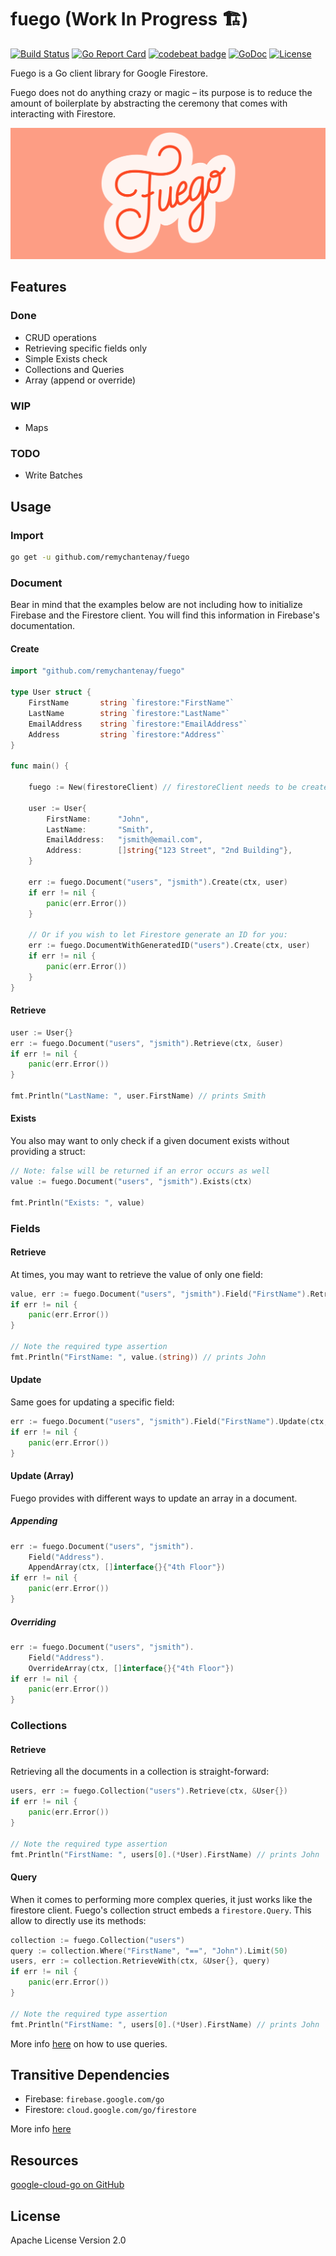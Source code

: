 # fuego (Work In Progress 🏗️)
[![Build Status](https://travis-ci.org/remychantenay/fuego.svg?branch=master)](https://travis-ci.org/remychantenay/fuego)
[![Go Report Card](https://goreportcard.com/badge/github.com/remychantenay/fuego)](https://goreportcard.com/report/github.com/remychantenay/fuego)
[![codebeat badge](https://codebeat.co/badges/60d273d3-08e6-4f48-9c35-86ab75fc1924)](https://codebeat.co/projects/github-com-remychantenay-fuego-master)
[![GoDoc](https://godoc.org/github.com/remychantenay/fuego?status.svg)](https://godoc.org/github.com/remychantenay/fuego)
[![License](https://img.shields.io/badge/License-Apache%202.0-blue.svg)](https://opensource.org/licenses/Apache-2.0)

Fuego is a Go client library for Google Firestore.

Fuego does not do anything crazy or magic – its purpose is to reduce the amount of boilerplate by abstracting the ceremony that comes with interacting with Firestore.

![Fuego](https://raw.githubusercontent.com/remychantenay/fuego/master/art/fuego.jpg)

## Features
### Done
* CRUD operations
* Retrieving specific fields only
* Simple Exists check
* Collections and Queries
* Array (append or override)

### WIP
* Maps

### TODO
* Write Batches

## Usage
### Import
```bash
go get -u github.com/remychantenay/fuego
```

### Document
Bear in mind that the examples below are not including how to initialize Firebase and the Firestore client. You will find this information in Firebase's documentation.
#### Create
```go
import "github.com/remychantenay/fuego"

type User struct {
    FirstName       string `firestore:"FirstName"`
    LastName        string `firestore:"LastName"`
    EmailAddress    string `firestore:"EmailAddress"`
    Address         string `firestore:"Address"`
}

func main() {

    fuego := New(firestoreClient) // firestoreClient needs to be created beforehand.
        
    user := User{
        FirstName:      "John",
        LastName:       "Smith",
        EmailAddress:   "jsmith@email.com",
        Address:        []string{"123 Street", "2nd Building"},
    }

    err := fuego.Document("users", "jsmith").Create(ctx, user)
    if err != nil {
        panic(err.Error())
    }

    // Or if you wish to let Firestore generate an ID for you:
    err := fuego.DocumentWithGeneratedID("users").Create(ctx, user)
    if err != nil {
        panic(err.Error())
    }
}
```
#### Retrieve
```go
user := User{}
err := fuego.Document("users", "jsmith").Retrieve(ctx, &user)
if err != nil {
    panic(err.Error())
}

fmt.Println("LastName: ", user.FirstName) // prints Smith
```

#### Exists
You also may want to only check if a given document exists without providing a struct:
```go
// Note: false will be returned if an error occurs as well
value := fuego.Document("users", "jsmith").Exists(ctx)

fmt.Println("Exists: ", value)
```

### Fields
#### Retrieve
At times, you may want to retrieve the value of only one field:
```go
value, err := fuego.Document("users", "jsmith").Field("FirstName").Retrieve(ctx)
if err != nil {
    panic(err.Error())
}

// Note the required type assertion
fmt.Println("FirstName: ", value.(string)) // prints John
```

#### Update
Same goes for updating a specific field:
```go
err := fuego.Document("users", "jsmith").Field("FirstName").Update(ctx, "Mike")
if err != nil {
    panic(err.Error())
}
```

#### Update (Array)
Fuego provides with different ways to update an array in a document.
##### Appending
```go
err := fuego.Document("users", "jsmith").
    Field("Address").
    AppendArray(ctx, []interface{}{"4th Floor"})
if err != nil {
    panic(err.Error())
}
```

##### Overriding
```go
err := fuego.Document("users", "jsmith").
    Field("Address").
    OverrideArray(ctx, []interface{}{"4th Floor"})
if err != nil {
    panic(err.Error())
}
```

### Collections
#### Retrieve
Retrieving all the documents in a collection is straight-forward:
```go
users, err := fuego.Collection("users").Retrieve(ctx, &User{})
if err != nil {
    panic(err.Error())
}

// Note the required type assertion
fmt.Println("FirstName: ", users[0].(*User).FirstName) // prints John
```

#### Query
When it comes to performing more complex queries, it just works like the firestore client. Fuego's collection struct embeds a `firestore.Query`. This allow to directly use its methods:
```go
collection := fuego.Collection("users")
query := collection.Where("FirstName", "==", "John").Limit(50)
users, err := collection.RetrieveWith(ctx, &User{}, query)
if err != nil {
    panic(err.Error())
}

// Note the required type assertion
fmt.Println("FirstName: ", users[0].(*User).FirstName) // prints John
```

More info [here](https://firebase.google.com/docs/firestore/query-data/queries) on how to use queries.

## Transitive Dependencies
* Firebase: `firebase.google.com/go`
* Firestore: `cloud.google.com/go/firestore`

More info [here](https://godoc.org/github.com/remychantenay/fuego?imports)

## Resources
[google-cloud-go on GitHub](https://github.com/googleapis/google-cloud-go/tree/master/firestore)

## License
Apache License Version 2.0
